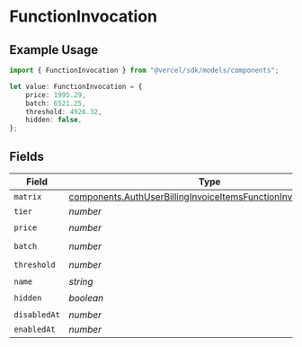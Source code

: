 # FunctionInvocation

## Example Usage

```typescript
import { FunctionInvocation } from "@vercel/sdk/models/components";

let value: FunctionInvocation = {
    price: 1995.29,
    batch: 6521.25,
    threshold: 4926.32,
    hidden: false,
};
```

## Fields

| Field                                                                                                                                            | Type                                                                                                                                             | Required                                                                                                                                         | Description                                                                                                                                      |
| ------------------------------------------------------------------------------------------------------------------------------------------------ | ------------------------------------------------------------------------------------------------------------------------------------------------ | ------------------------------------------------------------------------------------------------------------------------------------------------ | ------------------------------------------------------------------------------------------------------------------------------------------------ |
| `matrix`                                                                                                                                         | [components.AuthUserBillingInvoiceItemsFunctionInvocationMatrix](../../models/components/authuserbillinginvoiceitemsfunctioninvocationmatrix.md) | :heavy_minus_sign:                                                                                                                               | N/A                                                                                                                                              |
| `tier`                                                                                                                                           | *number*                                                                                                                                         | :heavy_minus_sign:                                                                                                                               | N/A                                                                                                                                              |
| `price`                                                                                                                                          | *number*                                                                                                                                         | :heavy_check_mark:                                                                                                                               | N/A                                                                                                                                              |
| `batch`                                                                                                                                          | *number*                                                                                                                                         | :heavy_check_mark:                                                                                                                               | N/A                                                                                                                                              |
| `threshold`                                                                                                                                      | *number*                                                                                                                                         | :heavy_check_mark:                                                                                                                               | N/A                                                                                                                                              |
| `name`                                                                                                                                           | *string*                                                                                                                                         | :heavy_minus_sign:                                                                                                                               | N/A                                                                                                                                              |
| `hidden`                                                                                                                                         | *boolean*                                                                                                                                        | :heavy_check_mark:                                                                                                                               | N/A                                                                                                                                              |
| `disabledAt`                                                                                                                                     | *number*                                                                                                                                         | :heavy_minus_sign:                                                                                                                               | N/A                                                                                                                                              |
| `enabledAt`                                                                                                                                      | *number*                                                                                                                                         | :heavy_minus_sign:                                                                                                                               | N/A                                                                                                                                              |